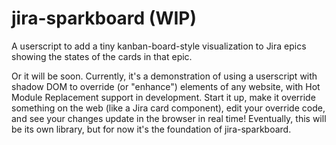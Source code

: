 # jira-sparkboard (WIP)

A userscript to add a tiny kanban-board-style visualization to Jira epics
showing the states of the cards in that epic.

Or it will be soon. Currently, it's a demonstration of using a userscript
with shadow DOM to override (or "enhance") elements of any website, with Hot
Module Replacement support in development. Start it up, make it override
something on the web (like a Jira card component), edit your override code, and
see your changes update in the browser in real time! Eventually, this will be
its own library, but for now it's the foundation of jira-sparkboard.
